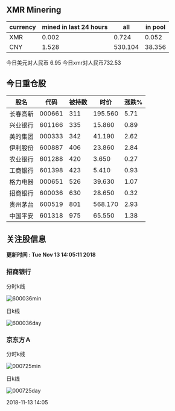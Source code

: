 ## XMR Minering

|currency|mined in last 24 hours|all|in pool|
|---|---|---|---|
|XMR|0.002|0.724|0.052|
|CNY|1.528|530.104|38.356|

今日美元对人民币 6.95	今日xmr对人民币732.53


## 今日重仓股 

|股名|代码|被持数|时价|涨跌%|
|---|---|---|---|---|
|长春高新|000661|311|195.560|5.71|
|兴业银行|601166|335|15.860|0.89|
|美的集团|000333|342|41.190|2.62|
|伊利股份|600887|406|23.860|2.84|
|农业银行|601288|420|3.650|0.27|
|工商银行|601398|423|5.410|0.93|
|格力电器|000651|526|39.630|1.07|
|招商银行|600036|630|28.650|0.32|
|贵州茅台|600519|801|568.170|2.93|
|中国平安|601318|975|65.550|1.38|

## 关注股信息
**更新时间 : Tue Nov 13 14:05:11 2018**
### 招商银行 
分时k线

![600036min](http://image.sinajs.cn/newchart/min/n/sh600036.gif)

日k线

![600036day](http://image.sinajs.cn/newchart/daily/n/sh600036.gif)

### 京东方Ａ 
分时k线

![000725min](http://image.sinajs.cn/newchart/min/n/sz000725.gif)

日k线

![000725day](http://image.sinajs.cn/newchart/daily/n/sz000725.gif)

2018-11-13 14:05